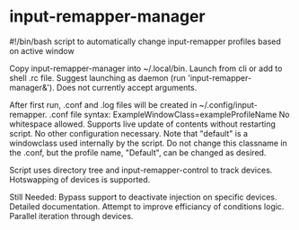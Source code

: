 # input-remapper-manager
#!/bin/bash script to automatically change input-remapper profiles based on active window

Copy input-remapper-manager into ~/.local/bin.
Launch from cli or add to shell .rc file.
Suggest launching as daemon (run 'input-remapper-manager&').
Does not currently accept arguments.

After first run, .conf and .log files will be created in ~/.config/input-remapper.
.conf file syntax:
ExampleWindowClass=exampleProfileName
No whitespace allowed.
Supports live update of contents without restarting script.
No other configuration necessary.
Note that "default" is a windowclass used internally by the script. Do not change this classname in the .conf, but the profile name, "Default", can be changed as desired.

Script uses directory tree and input-remapper-control to track devices.
Hotswapping of devices is supported.

Still Needed:
Bypass support to deactivate injection on specific devices.
Detailed documentation.
Attempt to improve efficiancy of conditions logic.
Parallel iteration through devices.
